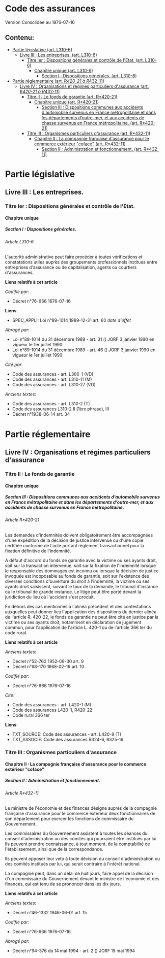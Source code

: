 # Code des assurances  
Version Consolidée au 1976-07-16
## Contenu: 
  - [Partie législative (art. L310-6)](#1)
    - [Livre III : Les entreprises. (art. L310-6)](#2)
      - [Titre Ier : Dispositions générales et contrôle de l'Etat. (art. L310-6)](#3)
        - [Chapitre unique (art. L310-6)](#4)
          - [Section I : Dispositions générales. (art. L310-6)](#5)
  - [Partie réglementaire (art. R*420-21 à R*432-11)](#6)
    - [Livre IV : Organisations et régimes particuliers d'assurance (art. R*420-21 à R*432-11)](#7)
      - [Titre II : Le fonds de garantie (art. R*420-21)](#8)
        - [Chapitre unique (art. R*420-21)](#9)
          - [Section III : Dispositions communes aux accidents d'automobile survenus en France métropolitaine et dans les départements d'outre-mer, et aux accidents de chasse survenus en France métropolitaine. (art. R*420-21)](#10)
      - [Titre III : Organismes particuliers d'assurance (art. R*432-11)](#11)
        - [Chapitre II : La compagnie française d'assurance pour le commerce extérieur "coface" (art. R*432-11)](#12)
          - [Section II : Administration et fonctionnement. (art. R*432-11)](#13)
# Partie législative<a id=1></a>

## Livre III : Les entreprises.<a id=2></a>

### Titre Ier : Dispositions générales et contrôle de l'Etat.<a id=3></a>

#### Chapitre unique<a id=4></a>

##### Section I : Dispositions générales.<a id=5></a>

###### Article L310-6

L'autorité administrative peut faire procéder à toutes vérifications et constatations utiles auprès des groupements
professionnels institués entre entreprises d'assurance ou de capitalisation, agents ou courtiers d'assurances.

**Liens relatifs à cet article**

_Codifié par_:

  - Décret n°76-666 1976-07-16

**Liens**:

  - SPEC_APPLI: Loi n°89-1014 1989-12-31 art. 60 *date d'effet*

_Abrogé par_:

  - Loi n°89-1014 du 31 décembre 1989 - art. 31 () JORF 3 janvier 1990 en vigueur le 1er juillet 1990
  - Loi n°89-1014 du 31 décembre 1989 - art. 46 () JORF 3 janvier 1990 en vigueur le 1er juillet 1990

_Cité par_:

  - Code des assurances - art. L300-1 (VD)
  - Code des assurances - art. L310-11 (M)
  - Code des assurances - art. L310-27 (VD)

_Anciens textes_:

  - Code des assurances - art. L310-2 (T)
  - Code des assurances L310-2 II (1ère phrase), III
  - Décret n°1938-06-14 art. 34


# Partie réglementaire<a id=6></a>

## Livre IV : Organisations et régimes particuliers d'assurance<a id=7></a>

### Titre II : Le fonds de garantie<a id=8></a>

#### Chapitre unique<a id=9></a>

##### Section III : Dispositions communes aux accidents d'automobile survenus en France métropolitaine et dans les départements d'outre-mer, et aux accidents de chasse survenus en France métropolitaine.<a id=10></a>

###### Article R*420-21

Les demandes d'indemnités doivent obligatoirement être accompagnées d'une expédition de la décision de justice intervenue ou
d'une copie certifiée conforme de l'acte portant règlement transactionnel pour la fixation définitive de l'indemnité.

A défaut d'accord du fonds de garantie avec la victime ou ses ayants droit, soit sur la transaction intervenue, soit sur la
fixation de l'indemnité lorsque le responsable des dommages est inconnu ou lorsque la décision de justice invoquée est
inopposable au fonds de garantie, soit sur l'existence des diverses conditions d'ouverture du droit à l'indemnité, la victime
ou ses ayants droit saisissent, suivant le taux de la demande, le tribunal d'instance ou le tribunal de grande instance. Le
litige peut être porté devant la juridiction du lieu où l'accident s'est produit.

En dehors des cas mentionnés à l'alinéa précédent et des contestations auxquelles peut donner lieu l'application des
dispositions du dernier alinéa de l'article R. 420-22, le fonds de garantie ne peut être cité en justice par la victime ou
ses ayants droit, notamment en déclaration de jugement commun, pour l'application de l'article L. 420-1 ou de l'article 366
ter du code rural.

**Liens relatifs à cet article**

_Anciens textes_:

  - Décret n°52-763 1952-06-30 art. 9
  - Décret n°68-170 1968-02-19 art. 10

_Codifié par_:

  - Décret n°76-666 1976-07-16

_Cite_:

  - Code des assurances - art. L420-1 (M)
  - Code des assurances L420-1, R420-22
  - Code rural 366 ter

**Liens**:

  - TXT_SOURCE: Code des assurances - art. L420-8 (T)
  - TXT_ASSOCIE: Code des assurances R324-6, R325-16


### Titre III : Organismes particuliers d'assurance<a id=11></a>

#### Chapitre II : La compagnie française d'assurance pour le commerce extérieur "coface"<a id=12></a>

##### Section II : Administration et fonctionnement.<a id=13></a>

###### Article R*432-11

Le ministre de l'économie et des finances désigne auprès de la compagnie française d'assurance pour le commerce extérieur
deux fonctionnaires de son département pour exercer les fonctions de commissaire du Gouvernement.

Les commissaires du Gouvernement assistent à toutes les séances du conseil d'administration ou des comités qui pourraient
être institués par lui. Ils peuvent prendre connaissance, à tout moment, de la comptabilité de l'établissement, ainsi que de
la correspondance.

Ils peuvent opposer leur veto à toute décision du conseil d'administration ou des comités institués par lui, qui serait
contraire à l'intérêt national.

La compagnie peut, dans un délai de huit jours, faire appel de la décision d'un commissaire du Gouvernement devant le
ministre de l'économie et des finances, qui est tenu de se prononcer dans les dix jours.

**Liens relatifs à cet article**

_Anciens textes_:

  - Décret n°46-1332 1946-06-01 art. 15

_Codifié par_:

  - Décret n°76-666 1976-07-16

_Abrogé par_:

  - Décret n°94-376 du 14 mai 1994 - art. 2 () JORF 15 mai 1994


